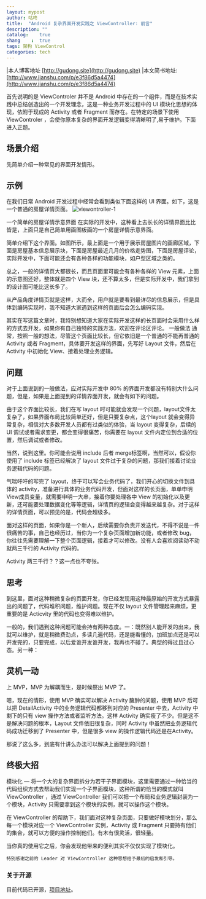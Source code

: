 ```yaml
---
layout: mypost
author: 咕咚
title:  "Android 复杂界面开发实践之 ViewController: 前言"
description: ""
catalog:    true
shang    :  true
tags: 架构 ViewControl
categories: tech 
---
```


|本人博客地址 [http://gudong.site](http://gudong.site)
|本文简书地址:[http://www.jianshu.com/p/e3f86d5a4474](http://www.jianshu.com/p/e3f86d5a4474)

首先说明的是 ViewControler 并不是 Android 中存在的一个组件，而是在技术实践中总结创造出的一个开发理念，这是一种业务开发过程中的 UI 模块化思想的体现，依附于现成的 Activity 或者 Fragment 而存在。在特定的场景下使用 ViewControler ，会使你原本复杂的界面开发逻辑变得清晰明了,易于维护。下面进入正题。

## 场景介绍
先简单介绍一种常见的界面开发情形。

## 示例
在我们日常 Android 开发过程中经常会看到类似下面这样的 UI 界面。如下，这是一个普通的房屋详情页面。
![viewontroller-1](http://upload-images.jianshu.io/upload_images/588640-4622841b96a84fc9.png?imageMogr2/auto-orient/strip%7CimageView2/2/w/1240)

一个简单的房屋详情示意界面
在实际的开发中，这种看上去长长的详情界面比比皆是，上面只是自己简单用画图板画的一个房屋详情示意界面。

简单介绍下这个界面。如图所示，最上面是一个用于展示房屋图片的画廊区域，下面是房屋基本信息展示块，下面是房屋最近几月的价格走势图，下面是房屋评论，实际开发中，下面可能还会有各种各样的功能模块，如户型区域之类的。

总之，一般的详情页大都很长，而且页面里可能会有各种各样的 View 元素，上面的示意图还好，整体就是四个 View 块，还不算太多，但是实际开发中，我们拿到的设计图可能比这长多了。

从产品角度详情页就是这样，大而全，用户就是要看到最详尽的信息展示，但是具体到编码实现时，我不知道大家遇到这样的页面后会怎么编码实现。

其实在写这篇文章时，我特别想知道大家在实际开发这样的长页面时会采用什么样的方式去开发，如果你有自己独特的实践方法，欢迎在评论区评论。
一般做法
通常，按照一般的想法，尽管这个页面比较长，但它依旧是一个普通的不能再普通的 Activity 或者 Fragment，具体要开发这样的界面，先写好 Layout 文件，然后在 Activity 中初始化 View、接着处理业务逻辑。

## 问题
对于上面说到的一般做法，应对实际开发中 80% 的界面开发都没有特别大什么问题，但是，如果是上面提到的详情界面开发，就会有如下的问题。

由于这个界面比较长，我们在写 layout 时可能就会发现一个问题，layout文件太复杂了，如果界面布局比较简单还好，但是只要复杂点，这个layout 就会变得异常复杂，相信对大多数开发人员都有过类似的体验，当 layout 变得复杂，后续的 UI 调试或者需求变更，都会变得很痛苦，你需要在 layout 文件内定位到合适的位置，然后调试或者修改。

当然，说到这里。你可能会说用 include 后者 merge标签啊，当然可以，假设你使用了 include 标签已经解决了 layout 文件过于复杂的问题，那我们接着讨论业务逻辑代码的问题。

气喘吁吁的写完了 layout，终于可以写会业务代码了，我们开心的切换文件到具体的 activity，准备进行具体的业务代码开发，但面对这样的长页面，单单申明 View成员变量，就需要申明一大串，接着你要处理各中 View 的初始化以及更新，还可能要处理数据变化等等逻辑，详情页的逻辑会变得越来越复杂。对于这样的详情页面，可以预见的是，代码会超级多。

面对这样的页面，如果你是一个新人，后续需要你负责开发迭代，不得不说是一件很痛苦的事，自己也经历过，当你为一个复杂页面增加新功能，或者修改 bug，你往往先需要理解一下整个页面逻辑，接着才可以修改。没有人会喜欢阅读动不动就两三千行的 Activity 代码的。

Activity 两三千行？？这一点也不夸张。

## 思考

到这里，面对这种稍微复杂的页面开发，你已经发现用这种最原始的开发方式暴露出的问题了，代码堆积问题，维护问题。现在不仅 layout 文件管理起来麻烦，更重要的是 Acticvity 里的代码也变得难以维护。

一般的，我们遇到这种问题可能会持有两种态度。一：既然别人能开发的出来，我就可以维护，就是稍微费劲点，多读几遍代码，还是能看懂的，加班加点还是可以开发完的，只要完成，以后爱谁开发谁开发，我再也不碰了。典型的得过且过心态。另一种：

## 灵机一动

上 MVP，MVP 为解耦而生，是时候祭出 MVP 了。

嗯，现在的情形，使用 MVP 确实可以解决  Activity 臃肿的问题，使用 MVP 后可以把 DetailActivity 中的业务逻辑代码都移到对应的 Presenter 中去，Activity 中剩下的只有 view 操作方法或者监听方法。这样 Activity 确实瘦了不少。但是这不是解决问题的根本，Layout 文件依旧很复杂，同时 Activity 中虽然把业务逻辑代码成功迁移到了 Presenter 中，但是很多 view 的操作逻辑代码还是在Activity。

那说了这么多，到底有什讲么办法可以解决上面提到的问题！

## 终极大招

模块化 — 将一个大的复杂界面拆分为若干子界面模块，这里需要通过一种恰当的代码组织方式去帮助我们实现一个子界面模块，这种所谓的恰当的模式就叫 ViewController ，通过 ViewController 我们可以把一个布局和业务逻辑封装为一个模块，Activity 只需要拿到这个模块的实例，就可以操作这个模块。

在 ViewController 的帮助下，我们面对这种复杂页面，只要做好模块划分，那么每一个模块对应一个 ViewController 实例，Activity 或 Fragment 只要持有他们的集合，就可以方便的操作控制他们。有木有很灵活，很轻量。

当你真的使用它之后，你会发现他带来的便利其实不仅仅实现了模块化。

`特别感谢之前的 Leader 对 ViewController 这种思想给予最初的启发和引导。`

### 关于开源

目前代码已开源，[项目地址](https://github.com/maoruibin/ViewControler)。
